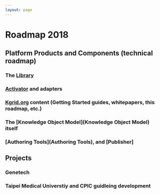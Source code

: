 ```yaml
---
layout: page
---
```

# Roadmap 2018

## Platform Products and Components (technical roadmap)

### The [Library](Library.md) 
### [Activator](Activator.md) and adapters
### [Kgrid.org](Kgrid.org) content (Getting Started guides, whitepapers, this roadmap, etc.)
### The [Knowledge Object Model](Knowledge Object Model) itself
### [Authoring Tools](Authoring Tools), and [Publisher] 

## Projects

### Genetech

### Taipei Medical Universtiy and CPIC guidleing development

